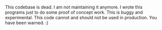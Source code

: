 This codebase is dead. 
I am not maintaining it anymore. I wrote this programs just to do some proof of concept work. This is buggy and experimental. This code cannot and should not be used in production. You have been warned. :)
